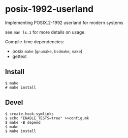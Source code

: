 # posix-1992-userland

Implementing POSIX.2-1992 userland for modern systems

see `man ls.1` for more details on usage.

Compile-time dependencies:

- posix `make` (`gnumake`, `bsdmake`, `make`)
- gettext

## Install 

```
$ make
# make install
```

## Devel

```
$ create-hook-symlinks
$ echo "ENABLE_TESTS=true" >>config.mk
$ make -B depend
$ make
$ make install
```
